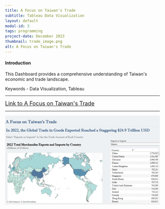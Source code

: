 ```yaml
---
title: A Focus on Taiwan's Trade
subtitle: Tableau Data Visualization
layout: default
modal-id: 3
tags: programming
project-date: December 2023
thumbnail: trade_image.png
alt: A Focus on Taiwan's Trade
---
```


<html>
<head>
    <meta name="viewport" content="width=device-width, initial-scale=1.0">
</head>
<body>
    <h4>Introduction</h4>
    <p>This Dashboard provides a comprehensive understanding of Taiwan's economic and trade landscape.</p>
    <p>Keywords - Data Visualization, Tableau</p>
    <hr class="star-primary">
    <a href="https://public.tableau.com/app/profile/yuting.weng7987/viz/AFocusonTaiwansTrade/DatavizProject" target="_blank" style="font-size: 18px;">Link to A Focus on Taiwan's Trade</a>
    <hr class="star-primary">
    <img src="img/portfolio/trade_image.png" class="img-responsive img-centered" alt="A Focus on Taiwan's Trade">  
</body>
</html>

